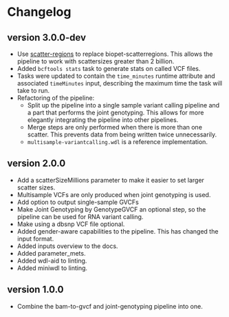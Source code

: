 Changelog
==========

<!--

Newest changes should be on top.

This document is user facing. Please word the changes in such a way
that users understand how the changes affect the new version.
-->

version 3.0.0-dev
-----------------
+ Use [scatter-regions](https://github.com/biowdl/chunked-scatter) to replace
  biopet-scatterregions. This allows the pipeline to work with scattersizes
  greater than 2 billion.
+ Added  `bcftools stats` task to generate stats on
  called VCF files.
+ Tasks were updated to contain the `time_minutes` runtime attribute and
  associated `timeMinutes` input, describing the maximum time the task will
  take to run.
+ Refactoring of the pipeline:
    + Split up the pipeline into a single sample variant calling pipeline and 
      a part that performs the joint genotyping. This allows for more elegantly
      integrating the pipeline into other pipelines.
    + Merge steps are only performed when there is more than one scatter. 
      This prevents data from being written twice unnecessarily.
    + `multisample-variantcalling.wdl` is a reference implementation.

version 2.0.0
-----------------
+ Add a scatterSizeMillions parameter to make it easier to set larger scatter 
  sizes.
+ Multisample VCFs are only produced when joint genotyping is used.
+ Add option to output single-sample GVCFs
+ Make Joint Genotyping by GenotypeGVCF an optional step, so the pipeline can 
  be used for RNA variant calling.
+ Make using a dbsnp VCF file optional.
+ Added gender-aware capabilities to the pipeline. This has changed the input
  format.
+ Added inputs overview to the docs.
+ Added parameter_mets.
+ Added wdl-aid to linting.
+ Added miniwdl to linting.

version 1.0.0
---------------------------
+ Combine the bam-to-gvcf and joint-genotyping pipeline into one.
